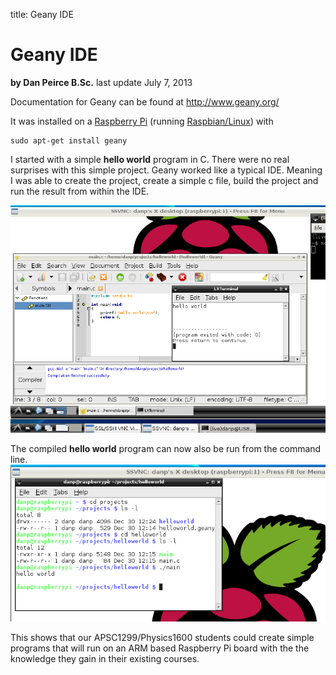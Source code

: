 title: Geany IDE

# Geany IDE
**by Dan Peirce B.Sc.**  last update July 7, 2013
 
Documentation for Geany can be found at <http://www.geany.org/>

It was installed on a [Raspberry Pi](raspberry_pi) (running
[Raspbian/Linux](http://www.raspbian.org/)) with

    
    
    sudo apt-get install geany 

I started with a simple **hello world** program in C. There were no real
surprises with this simple project. Geany worked like a typical IDE. Meaning I
was able to create the project, create a simple c file, build the project and
run the result from within the IDE.

![](geany/geany_helloworld.png)

The compiled **hello world** program can now also be run from the command
line. ![](geany/hw_from_cli.png)

This shows that our APSC1299/Physics1600 students could create simple programs
that will run on an ARM based Raspberry Pi board with the the knowledge they
gain in their existing courses.


